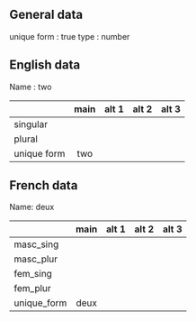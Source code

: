 ## General data

unique form : true
type : number

## English data

Name : two

|             | main | alt 1 | alt 2 | alt 3 |
| :---------- | :--: | :---: | :---: | ----- |
| singular    |      |       |       |       |
| plural      |      |       |       |       |
| unique form | two  |       |       |       |

## French data

Name: deux

|             | main | alt 1 | alt 2 | alt 3 |
| :---------- | :--: | :---: | :---: | :---: |
| masc_sing   |      |       |       |       |
| masc_plur   |      |       |       |       |
| fem_sing    |      |       |       |       |
| fem_plur    |      |       |       |       |
| unique_form | deux |       |       |       |


